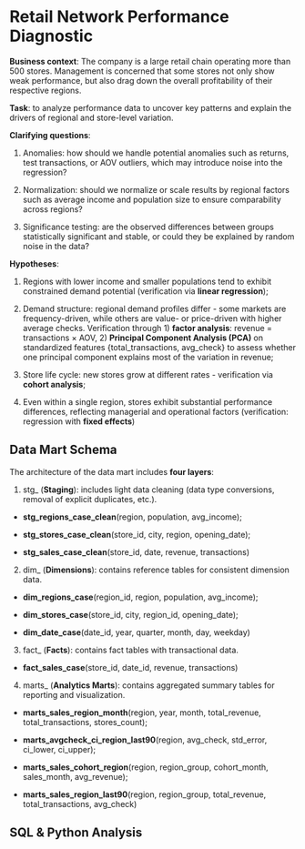 # Retail Network Performance Diagnostic

**Business context**: The company is a large retail chain operating more than 500 stores. Management is concerned that some stores not only show weak performance, but also drag down the overall profitability of their respective regions.

**Task**: to analyze performance data to uncover key patterns and explain the drivers of regional and store-level variation.

**Clarifying questions**:

1) Anomalies: how should we handle potential anomalies such as returns, test transactions, or AOV outliers, which may introduce noise into the regression?

2) Normalization: should we normalize or scale results by regional factors such as average income and population size to ensure comparability across regions?

3) Significance testing: are the observed differences between groups statistically significant and stable, or could they be explained by random noise in the data?

**Hypotheses**:

1) Regions with lower income and smaller populations tend to exhibit constrained demand potential (verification via **linear regression**);
   
2) Demand structure: regional demand profiles differ - some markets are frequency-driven, while others are value- or price-driven with higher average checks. Verification through 1) **factor analysis**: revenue = transactions × AOV, 2) **Principal Component Analysis (PCA)** on standardized features {total_transactions, avg_check} to assess whether one principal component explains most of the variation in revenue;

3) Store life cycle: new stores grow at different rates - verification via **cohort analysis**;

4) Even within a single region, stores exhibit substantial performance differences, reflecting managerial and operational factors (verification: regression with **fixed effects**)  

## Data Mart Schema

The architecture of the data mart includes **four layers**:

1. stg_ (**Staging**): includes light data cleaning (data type conversions, removal of explicit duplicates, etc.).

- **stg_regions_case_clean**(region, population, avg_income);
  
- **stg_stores_case_clean**(store_id, city, region, opening_date);

- **stg_sales_case_clean**(store_id, date, revenue, transactions)

2. dim_ (**Dimensions**): contains reference tables for consistent dimension data.

- **dim_regions_case**(region_id, region, population, avg_income);

- **dim_stores_case**(store_id, city, region_id, opening_date);

- **dim_date_case**(date_id, year, quarter, month, day, weekday)

3. fact_ (**Facts**): contains fact tables with transactional data.

- **fact_sales_case**(store_id, date_id, revenue, transactions)

4. marts_ (**Analytics Marts**): contains aggregated summary tables for reporting and visualization.

- **marts_sales_region_month**(region, year, month, total_revenue, total_transactions, stores_count);

- **marts_avgcheck_ci_region_last90**(region, avg_check, std_error, ci_lower, ci_upper);

- **marts_sales_cohort_region**(region, region_group, cohort_month, sales_month, avg_revenue);

- **marts_sales_region_last90**(region, region_group, total_revenue, total_transactions, avg_check) 

## SQL & Python Analysis
